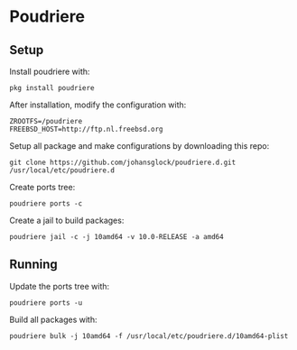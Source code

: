 # Poudriere

## Setup
Install poudriere with:
```
pkg install poudriere
```

After installation, modify the configuration with:
```
ZROOTFS=/poudriere
FREEBSD_HOST=http://ftp.nl.freebsd.org
```

Setup all package and make configurations by downloading this repo:
```
git clone https://github.com/johansglock/poudriere.d.git /usr/local/etc/poudriere.d
```

Create ports tree:
```
poudriere ports -c
```

Create a jail to build packages:
```
poudriere jail -c -j 10amd64 -v 10.0-RELEASE -a amd64
```

## Running
Update the ports tree with:
```
poudriere ports -u
```

Build all packages with:
```
poudriere bulk -j 10amd64 -f /usr/local/etc/poudriere.d/10amd64-plist
```
